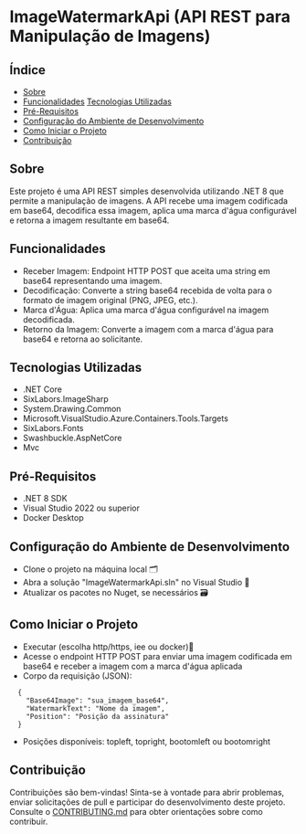 # ImageWatermarkApi (API REST para Manipulação de Imagens)

## Índice

- [Sobre](#sobre)
- [Funcionalidades](#funcionalidades)
  [Tecnologias Utilizadas](#tecnologias-utilizadas)
- [Pré-Requisitos](#pré-requisitos)
- [Configuração do Ambiente de Desenvolvimento](#configuração-do-ambiente-de-desenvolvimento)
- [Como Iniciar o Projeto](#como-iniciar-o-projeto)
- [Contribuição](#contribuição)

## Sobre

Este projeto é uma API REST simples desenvolvida utilizando .NET 8 que permite a manipulação de imagens. A API recebe uma imagem codificada em base64, decodifica essa imagem, aplica uma marca d'água configurável e retorna a imagem resultante em base64.

## Funcionalidades

- Receber Imagem: Endpoint HTTP POST que aceita uma string em base64 representando uma imagem.
- Decodificação: Converte a string base64 recebida de volta para o formato de imagem original (PNG, JPEG, etc.).
- Marca d'Água: Aplica uma marca d'água configurável na imagem decodificada.
- Retorno da Imagem: Converte a imagem com a marca d'água para base64 e retorna ao solicitante.

## Tecnologias Utilizadas

- .NET Core
- SixLabors.ImageSharp
- System.Drawing.Common
- Microsoft.VisualStudio.Azure.Containers.Tools.Targets
- SixLabors.Fonts
- Swashbuckle.AspNetCore
- Mvc

## Pré-Requisitos

- .NET 8 SDK
- Visual Studio 2022 ou superior
- Docker Desktop

## Configuração do Ambiente de Desenvolvimento
- Clone o projeto na máquina local 🗂️
- Abra a solução "ImageWatermarkApi.sln" no Visual Studio 📂
- Atualizar os pacotes no Nuget, se necessários 🗃️

## Como Iniciar o Projeto 

- Executar (escolha http/https, iee ou docker)🚀
- Acesse o endpoint HTTP POST para enviar uma imagem codificada em base64 e receber a imagem com a marca d'água aplicada
- Corpo da requisição (JSON):
```
  {
    "Base64Image": "sua_imagem_base64",
    "WatermarkText": "Nome da imagem",
    "Position": "Posição da assinatura"
  }  
```
- Posições disponíveis: topleft, topright, bootomleft ou bootomright
  
## Contribuição

Contribuições são bem-vindas! Sinta-se à vontade para abrir problemas, enviar solicitações de pull e participar do desenvolvimento deste projeto. Consulte o [CONTRIBUTING.md](CONTRIBUTING.md#como-contribuir)
 para obter orientações sobre como contribuir.
